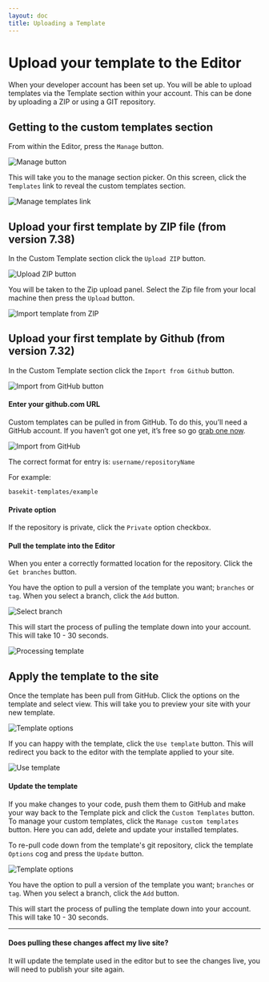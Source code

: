 ```yaml
---
layout: doc
title: Uploading a Template
---
```


# Upload your template to the Editor

When your developer account has been set up. You will be able to upload templates via the Template section within your account. This can be done by uploading a ZIP or using a GIT repository.

## Getting to the custom templates section

From within the Editor, press the ```Manage``` button.

![Manage button](/assets/content/editor-manage.png)

This will take you to the manage section picker. On this screen, click the ```Templates``` link to reveal the custom templates section.

![Manage templates link](/assets/content/manage-templates-link.png)

## Upload your first template by ZIP file (from version 7.38)

In the Custom Template section click the ```Upload ZIP``` button.

![Upload ZIP button](/assets/content/add-templates-3a.png)

You will be taken to the Zip upload panel. Select the Zip file from your local machine then press the ```Upload``` button.

![Import template from ZIP](/assets/content/template-zip-upload.png)

## Upload your first template by Github (from version 7.32)

In the Custom Template section click the ```Import from Github``` button.

![Import from GitHub button](/assets/content/add-templates-3b.png)

#### Enter your github.com URL

Custom templates can be pulled in from GitHub. To do this, you’ll need a GitHub account. If you haven’t got one yet, it’s free so go [grab one now](http://github.com/signup).

![Import from GitHub](/assets/content/add-templates-4.png)

The correct format for entry is: ```username/repositoryName```

For example:

```
basekit-templates/example
```

#### Private option

If the repository is private, click the ```Private``` option checkbox.

#### Pull the template into the Editor

When you enter a correctly formatted location for the repository. Click the ```Get branches``` button.

You have the option to pull a version of the template you want; ```branches``` or ```tag```. When you select a branch, click the ```Add``` button.

![Select branch](/assets/content/add-templates-5.png)

This will start the process of pulling the template down into your account. This will take 10 - 30 seconds.

![Processing template](/assets/content/add-templates-6.png)

## Apply the template to the site

Once the template has been pull from GitHub. Click the options on the template and select view. This will take you to preview your site with your new template.

![Template options](/assets/content/add-templates-7.png)

If you can happy with the template, click the ```Use template``` button. This will redirect you back to the editor with the template applied to your site.

![Use template](/assets/content/add-templates-8.png)

#### Update the template

If you make changes to your code, push them them to GitHub and make your way back to the Template pick and click the ```Custom Templates``` button. To manage your custom templates, click the ```Manage custom templates``` button. Here you can add, delete and update your installed templates.

To re-pull code down from the template's git repository, click the template ```Options``` cog and press the ```Update``` button.

![Template options](/assets/content/add-templates-7.png)

You have the option to pull a version of the template you want; ```branches``` or ```tag```. When you select a branch, click the ```Add``` button.

This will start the process of pulling the template down into your account. This will take 10 - 30 seconds.

---

#### Does pulling these changes affect my live site?

It will update the template used in the editor but to see the changes live, you will need to publish your site again.
